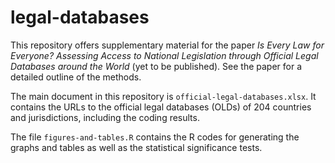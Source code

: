 # legal-databases

This repository offers supplementary material for the paper _Is Every Law for Everyone? Assessing Access to National Legislation through Official Legal Databases around the World_ (yet to be published). See the paper for a detailed outline of the methods.

The main document in this repository is `official-legal-databases.xlsx`. It contains the URLs to the official legal databases (OLDs) of 204 countries and jurisdictions, including the coding results.

The file `figures-and-tables.R` contains the R codes for generating the graphs and tables as well as the statistical significance tests.